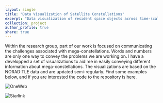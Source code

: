 ```yaml
---
layout: single
title: "Data Visualization of Satellite Constellations"
excerpt: "Data visualization of resident space objects across time-scales is one of the specialities of the group. <br/><img src='/images/ow_constellation_animation_oneweb.gif' width='350'>"
collection: project
author_profile: true
share: true
--- 
```


Within the research group, part of our work is focused on communicating the challenges associated with mega-constellations. Words and numbers are only one way to convey the problems we are working on. I have a developped a set of visualizations to aid me in easily conveying different information about mega-constellations. The visualizations are based on the NORAD TLE data and are updated semi-regularly. Find some examples below, and if you are interested the code to the repository is [here](https://github.com/CharlesPlusC/ConstellationBot).

![OneWeb](https://github.com/CharlesPlusC/CharlesPlusC.github.io/blob/master/images/ow_constellation_animation_oneweb.gif?raw=true)

![Starlink](https://github.com/CharlesPlusC/CharlesPlusC.github.io/blob/master/images/sl_constellation_animation_starlink.gif?raw=true)
